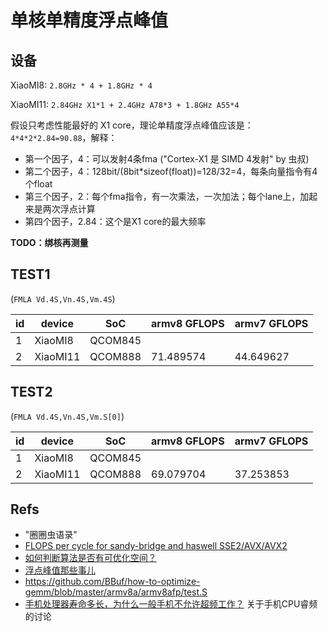 # 单核单精度浮点峰值

## 设备

XiaoMI8:  `2.8GHz * 4 + 1.8GHz * 4`

XiaoMI11: `2.84GHz X1*1 + 2.4GHz A78*3 + 1.8GHz A55*4`

假设只考虑性能最好的 X1 core，理论单精度浮点峰值应该是： `4*4*2*2.84=90.88`，解释：
- 第一个因子，4：可以发射4条fma ("Cortex-X1 是 SIMD 4发射" by 虫叔)
- 第二个因子，4：128bit/(8bit*sizeof(float))=128/32=4，每条向量指令有4个float
- 第三个因子，2：每个fma指令，有一次乘法，一次加法；每个lane上，加起来是两次浮点计算
- 第四个因子，2.84：这个是X1 core的最大频率

**TODO：绑核再测量**

## TEST1
(`FMLA Vd.4S,Vn.4S,Vm.4S`)

| id  | device   | SoC     | armv8 GFLOPS | armv7 GFLOPS |
| --- | -------- | ------- | ------------ | ----------- |
| 1   | XiaoMI8  | QCOM845 |     |    |
| 2   | XiaoMI11 | QCOM888 | 71.489574    | 44.649627  |

## TEST2
(`FMLA Vd.4S,Vn.4S,Vm.S[0]`)

| id  | device   | SoC     | armv8 GFLOPS | armv7 GFLOPS |
| --- | -------- | ------- | ------------ | ----------- |
| 1   | XiaoMI8  | QCOM845 |     |   |
| 2   | XiaoMI11 | QCOM888 |  69.079704    |   37.253853  |

## Refs

- "圈圈虫语录"
- [FLOPS per cycle for sandy-bridge and haswell SSE2/AVX/AVX2](https://stackoverflow.com/questions/15655835/flops-per-cycle-for-sandy-bridge-and-haswell-sse2-avx-avx2)
- [如何判断算法是否有可优化空间？](https://zhuanlan.zhihu.com/p/268925243)
- [浮点峰值那些事儿](https://zhuanlan.zhihu.com/p/28226956)
- https://github.com/BBuf/how-to-optimize-gemm/blob/master/armv8a/armv8afp/test.S
- [手机处理器寿命多长，为什么一般手机不允许超频工作？](https://www.zhihu.com/question/335518974) 关于手机CPU睿频的讨论